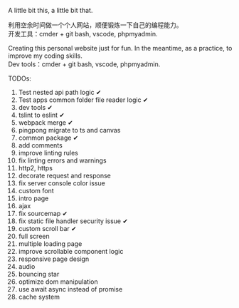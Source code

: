 A little bit this, a little bit that.

利用空余时间做一个个人网站，顺便锻炼一下自己的编程能力。  
开发工具：cmder + git bash, vscode, phpmyadmin.  
  
Creating this personal website just for fun. In the meantime, as a practice, to improve my coding skills.  
Dev tools：cmder + git bash, vscode, phpmyadmin.  
  
TODOs:
  1. Test nested api path logic ✔
  2. Test apps common folder file reader logic ✔
  3. dev tools ✔
  4. tslint to eslint ✔
  5. webpack merge ✔
  6. pingpong migrate to ts and canvas
  7. common package ✔
  8. add comments
  9. improve linting rules
  10. fix linting errors and warnings
  11. http2, https
  12. decorate request and response
  13. fix server console color issue
  14. custom font
  15. intro page
  16. ajax
  17. fix sourcemap ✔
  18. fix static file handler security issue ✔
  19. custom scroll bar ✔
  20. full screen
  21. multiple loading page
  22. improve scrollable component logic
  23. responsive page design
  24. audio
  25. bouncing star
  26. optimize dom manipulation
  27. use await async instead of promise
  28. cache system